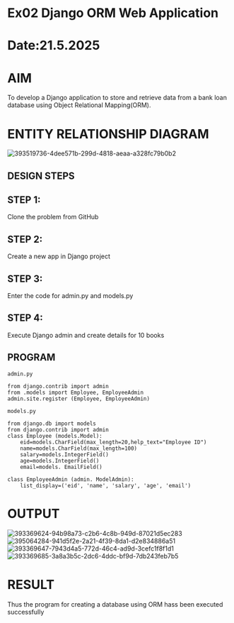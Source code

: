 # Ex02 Django ORM Web Application

# Date:21.5.2025

# AIM

To develop a Django application to store and retrieve data from a bank loan database using Object Relational Mapping(ORM).


# ENTITY RELATIONSHIP DIAGRAM
![393519736-4dee571b-299d-4818-aeaa-a328fc79b0b2](https://github.com/user-attachments/assets/e5ce29fc-dd69-4397-8bc1-a376b4daaee2)


## DESIGN STEPS
## STEP 1:
Clone the problem from GitHub

## STEP 2:
Create a new app in Django project

## STEP 3:
Enter the code for admin.py and models.py

## STEP 4:
Execute Django admin and create details for 10 books

## PROGRAM
~~~
admin.py

from django.contrib import admin 
from .models import Employee, EmployeeAdmin 
admin.site.register (Employee, EmployeeAdmin)

models.py

from django.db import models 
from django.contrib import admin
class Employee (models.Model):
    eid=models.CharField(max_length=20,help_text="Employee ID")         
    name=models.CharField(max_length=100)
    salary=models.IntegerField()
    age=models.IntegerField()
    email=models. EmailField()

class EmployeeAdmin (admin. ModelAdmin):
    list_display=('eid', 'name', 'salary', 'age', 'email')
~~~
# OUTPUT
![393369624-94b98a73-c2b6-4c8b-949d-87021d5ec283](https://github.com/user-attachments/assets/932c5a2d-e7e5-4aab-a66e-94968e8c96b5)
![395064284-941d5f2e-2a21-4f39-8da1-d2e834886a51](https://github.com/user-attachments/assets/52dc0334-66d2-493d-bb69-58b2970b3dd8)
![393369647-7943d4a5-772d-46c4-ad9d-3cefc1f8f1d1](https://github.com/user-attachments/assets/844ff41d-3c01-49b1-a093-9e6828669000)
![393369685-3a8a3b5c-2dc6-4ddc-bf9d-7db243feb7b5](https://github.com/user-attachments/assets/b5bae0d1-1036-477e-af9c-ef3756f00ab6)


# RESULT
Thus the program for creating a database using ORM hass been executed successfully
